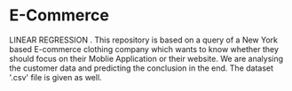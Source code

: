 # E-Commerce
LINEAR REGRESSION . This repository is based on a query of a New York based E-commerce clothing company which wants to know whether they should focus on their Moblie Application or their website. We are analysing the customer data and predicting the conclusion in the end. The dataset '.csv' file is given as well.
